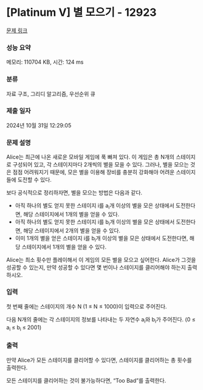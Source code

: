 # [Platinum V] 별 모으기 - 12923 

[문제 링크](https://www.acmicpc.net/problem/12923) 

### 성능 요약

메모리: 110704 KB, 시간: 124 ms

### 분류

자료 구조, 그리디 알고리즘, 우선순위 큐

### 제출 일자

2024년 10월 31일 12:29:05

### 문제 설명

<p>Alice는 최근에 나온 새로운 모바일 게임에 푹 빠져 있다. 이 게임은 총 N개의 스테이지로 구성되어 있고, 각 스테이지마다 2개씩의 별을 모을 수 있다. 그러나, 별을 모으는 것은 점점 어려워지기 때문에, 모은 별을 이용해 장비를 충분히 강화해야 어려운 스테이지들에 도전할 수 있다.</p>

<p>보다 공식적으로 정리하자면, 별을 모으는 방법은 다음과 같다.</p>

<ul>
	<li>아직 하나의 별도 얻지 못한 스테이지 i를 a<sub>i</sub>개 이상의 별을 모은 상태에서 도전한다면, 해당 스테이지에서 1개의 별을 얻을 수 있다.</li>
	<li>아직 하나의 별도 얻지 못한 스테이지 i를 b<sub>i</sub>개 이상의 별을 모은 상태에서 도전한다면, 해당 스테이지에서 2개의 별을 얻을 수 있다.</li>
	<li>이미 1개의 별을 얻은 스테이지 i를 b<sub>i</sub>개 이상의 별을 모은 상태에서 도전한다면, 해당 스테이지에서 1개의 별을 얻을 수 있다.</li>
</ul>

<p>Alice는 최소 횟수만 플레이해서 이 게임의 모든 별을 모으고 싶어한다. Alice가 그것을 성공할 수 있는지, 만약 성공할 수 있다면 몇 번이나 스테이지를 클리어해야 하는지 출력하시오.</p>

### 입력 

 <p>첫 번째 줄에는 스테이지의 개수 N (1 ≤ N ≤ 1000)이 입력으로 주어진다.</p>

<p>다음 N개의 줄에는 각 스테이지의 정보를 나타내는 두 자연수 a<sub>i</sub>와 b<sub>i</sub>가 주어진다. (0 ≤ a<sub>i </sub>≤ b<sub>i </sub>≤ 2001)</p>

### 출력 

 <p>만약 Alice가 모든 스테이지를 클리어할 수 있다면, 스테이지를 클리어하는 총 횟수를 출력한다.</p>

<p>모든 스테이지를 클리어하는 것이 불가능하다면, “Too Bad”를 출력한다.</p>


